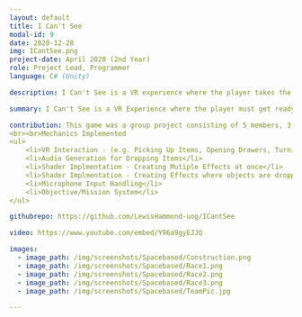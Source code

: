 ```yaml
---
layout: default
title: I Can't See 
modal-id: 9
date: 2020-12-28
img: ICantSee.png
project-date: April 2020 (2nd Year)
role: Project Lead, Programmer
language: C# (Unity)

description: I Can't See is a VR experience where the player takes the role of a blind person starting their day.<br> I Can't see was created as a group project for a Universtiy Module 'Experimental Games'. The concept was voted on by the student cohort and lecturers, becoming the most voted project<br>We wanted to make the main mechanics focusing on how a blind person would navigate their home. This would be difficult to translate into vr since the primary focus of VR is visuals. We used Scanner Sombre as an inspiration for how the player will navigate the house. The player will be able to see a glimpse of the house every time they create noise, that noise could be throwing an object on the ground, the players footsteps or even using their voice through a microphone. We wanted the mechanics to focus around normal everyday tasks such as brushing your teeth and making coffee.<br>Developing for VR and epecially a conecpt as unique as ours requires systems not found in traditonal games, you can find our more infomation about how we approached and implemented these systems in a number of <a href="https://icantseegame.blogspot.com/search/label/Design%2FImplementation%20Point">blog posts</a> we developed for the project. Additonally we kept a blog on the progress of the development of the game which can be found <a href="https://icantseegame.blogspot.com/search/label/Team%20Report">here</a>.

summary: I Can't See is a VR Experience where the player must get ready in the morning. The Twist is your are blind!

contribution: This game was a group project consisting of 5 members, 3 programmers and 2 designers. I worked on the most the implementations of the background systems, for example VR interactions and Holdable Objects 
<br><br>Mechanics Implemented
<ul>
    <li>VR Interaction - (e.g. Picking Up Items, Opening Drawers, Turning On/Off Items, Water Taps)</li>
    <li>Audio Generation for Dropping Items</li>
    <li>Shader Implmentation - Creating Mutiple Effects at once</li>
    <li>Shader Implmentation - Creating Effects where objects are dropped</li>
    <li>Microphone Input Handling</li>
    <li>Objective/Mission System</li>
</ul>

githubrepo: https://github.com/LewisHammond-uog/ICantSee

video: https://www.youtube.com/embed/Y96a9gyEJJQ

images:
  - image_path: /img/screenshots/Spacebased/Construction.png
  - image_path: /img/screenshots/Spacebased/Race1.png
  - image_path: /img/screenshots/Spacebased/Race2.png
  - image_path: /img/screenshots/Spacebased/Race3.png
  - image_path: /img/screenshots/Spacebased/TeamPic.jpg

---
```

